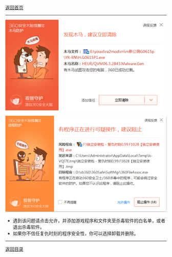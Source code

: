 [返回首页](/index.md)

***
![a](./img/tanchuang1.png)


![a](./img/tanchuang2.png)

* 遇到该问题请点击允许，并添加游戏程序和文件夹至杀毒软件的白名单，或者退出杀毒软件。
* 如果你不信任复仇时刻的程序安全性，你可以选择卸载并删除。

***
[返回目录](/QuestionNAnswer/index.md#gaming-problem)

